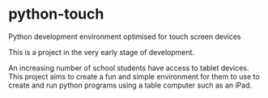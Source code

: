 python-touch
============

Python development environment optimised for touch screen devices

This is a project in the very early stage of development.

An increasing number of school students have access to tablet devices. This project aims to create a fun and simple environment 
for them to use to create and run python programs using a table computer such as an iPad.
